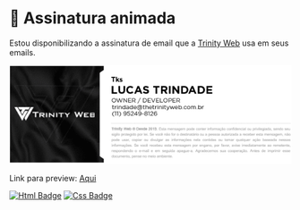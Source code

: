 # 📧 Assinatura animada
Estou disponibilizando a assinatura de email que a [Trinity Web](https://thetrinityweb.com.br/) usa em seus emails.

![screenshot da assinatura](/imgs/readme/screenshot-email.png "Assinatura Screenshot")

Link para preview: [Aqui](https://thetrinityweb.com.br/outros/assinatura/trindade.html)

[![Html Badge](https://img.shields.io/badge/HTML5-E34F26?style=for-the-badge&logo=html5&logoColor=white)](https://thetrinityweb.com.br/) [![Css Badge](https://img.shields.io/badge/CSS3-1572B6?style=for-the-badge&logo=css3&logoColor=white)](https://thetrinityweb.com.br/)